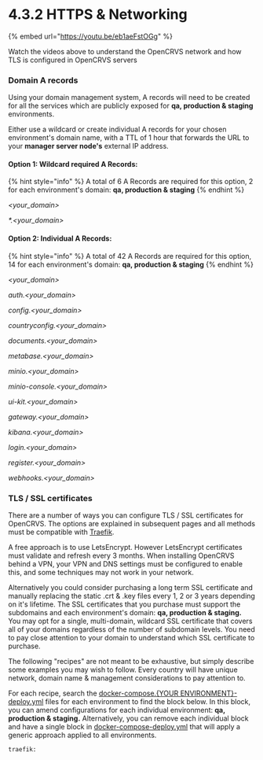 # 4.3.2 HTTPS & Networking

{% embed url="https://youtu.be/eb1aeFstOGg" %}

Watch the videos above to understand the OpenCRVS network and how TLS is configured in OpenCRVS servers&#x20;

### Domain A records

Using your domain management system, A records will need to be created for all the services which are publicly exposed for **qa, production & staging** environments.

Either use a wildcard or create individual A records for your chosen environment's domain name, with a TTL of 1 hour that forwards the URL to your **manager server node's** external IP address.

#### Option 1: Wildcard required A Records:

{% hint style="info" %}
A total of 6 A Records are required for this option, 2 for each environment's domain: **qa, production & staging**
{% endhint %}

_\<your\_domain>_

_\*.\<your\_domain>_

#### Option 2: Individual A Records:

{% hint style="info" %}
A total of 42 A Records are required for this option, 14 for each environment's domain: **qa, production & staging**
{% endhint %}

_\<your\_domain>_

_auth.\<your\_domain>_

_config.\<your\_domain>_

_countryconfig.\<your\_domain>_

_documents.\<your\_domain>_

_metabase.\<your\_domain>_

_minio.\<your\_domain>_

_minio-console.\<your\_domain>_

_ui-kit.\<your\_domain>_

_gateway.\<your\_domain>_

_kibana.\<your\_domain>_

_login.\<your\_domain>_

_register.\<your\_domain>_

_webhooks.\<your\_domain>_



### TLS / SSL certificates

There are a number of ways you can configure TLS / SSL certificates for OpenCRVS.  The options are explained in subsequent pages and all methods must be compatible with [Traefik](https://doc.traefik.io/traefik/https/overview/).

A free approach is to use LetsEncrypt.  However LetsEncrypt certificates must validate and refresh every 3 months.  When installing OpenCRVS behind a VPN, your VPN and DNS settings must be configured to enable this, and some techniques may not work in your network. &#x20;

Alternatively you could consider purchasing a long term SSL certificate and manually replacing the static .crt & .key files every 1, 2 or 3 years depending on it's lifetime.  The SSL certificates that you purchase must support the subdomains and each environment's domain: **qa, production & staging.**  You may opt for a single,  multi-domain, wildcard SSL certificate that covers all of your domains regardless of the number of subdomain levels.  You need to pay close attention to your domain to understand which SSL certificate to purchase.

The following "recipes" are not meant to be exhaustive, but simply describe some examples you may wish to follow.  Every country will have unique network, domain name & management considerations to pay attention to.

For each recipe, search the [docker-compose.{YOUR ENVIRONMENT}-deploy.yml](https://github.com/opencrvs/opencrvs-countryconfig/tree/develop/infrastructure) files for each environment to find the block below.  In this block, you can amend configurations for each individual environment: **qa, production & staging.**  Alternatively, you can remove each individual block and have a single block in [docker-compose-deploy.yml](https://github.com/opencrvs/opencrvs-countryconfig/blob/dfbf4c6a0b2962015d152c2adb4a0f8bc6038bdd/infrastructure/docker-compose.deploy.yml#L13) that will apply a generic approach applied to all environments.

```
traefik:
```



